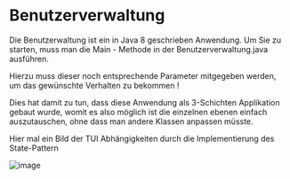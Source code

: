 Benutzerverwaltung
==================

Die Benutzerwaltung ist ein in Java 8 geschrieben Anwendung.
Um Sie zu starten, muss man die Main - Methode in der Benutzerverwaltung.java ausführen.

Hierzu muss dieser noch entsprechende Parameter mitgegeben werden, um das gewünschte Verhalten zu bekommen !

Dies hat damit zu tun, dass diese Anwendung als 3-Schichten Applikation gebaut wurde, womit es also möglich ist die einzelnen ebenen einfach auszutauschen, ohne dass man andere Klassen anpassen müsste.

Hier mal ein Bild der TUI Abhängigkeiten durch die Implementierung des State-Pattern

![image](https://cloud.githubusercontent.com/assets/5636969/4771141/cd495abc-5b8b-11e4-9039-00e485f6c8d2.png)
